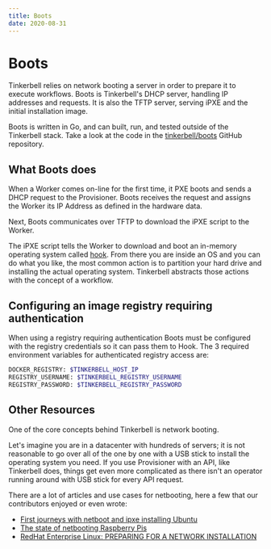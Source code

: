 ```yaml
---
title: Boots
date: 2020-08-31
---
```


# Boots

Tinkerbell relies on network booting a server in order to prepare it to execute workflows.
Boots is Tinkerbell's DHCP server, handling IP addresses and requests.
It is also the TFTP server, serving iPXE and the initial installation image.

Boots is written in Go, and can built, run, and tested outside of the Tinkerbell stack.
Take a look at the code in the [tinkerbell/boots] GitHub repository.

## What Boots does

When a Worker comes on-line for the first time, it PXE boots and sends a DHCP request to the Provisioner.
Boots receives the request and assigns the Worker its IP Address as defined in the hardware data.

Next, Boots communicates over TFTP to download the iPXE script to the Worker.

The iPXE script tells the Worker to download and boot an in-memory operating system called [hook].
From there you are inside an OS and you can do what you like, the most common action is to partition your hard drive and installing the actual operating system.
Tinkerbell abstracts those actions with the concept of a workflow.

## Configuring an image registry requiring authentication

When using a registry requiring authentication Boots must be configured with the registry credentials so it can pass
them to Hook. The 3 required environment variables for authenticated registry access are:

```sh
DOCKER_REGISTRY: $TINKERBELL_HOST_IP
REGISTRY_USERNAME: $TINKERBELL_REGISTRY_USERNAME
REGISTRY_PASSWORD: $TINKERBELL_REGISTRY_PASSWORD
```

## Other Resources

One of the core concepts behind Tinkerbell is network booting.

Let's imagine you are in a datacenter with hundreds of servers; it is not reasonable to go over all of the one by one with a USB stick to install the operating system you need.
If you use Provisioner with an API, like Tinkerbell does, things get even more complicated as there isn't an operator running around with USB stick for every API request.

There are a lot of articles and use cases for netbooting, here a few that our contributors enjoyed or even wrote:

- [First journeys with netboot and ipxe installing Ubuntu]
- [The state of netbooting Raspberry Pis]
- [RedHat Enterprise Linux: PREPARING FOR A NETWORK INSTALLATION]

[first journeys with netboot and ipxe installing ubuntu]: https://gianarb.it/blog/first-journeys-with-netboot-ipxe
[hook]: /services/hook
[redhat enterprise linux: preparing for a network installation]: https://access.redhat.com/documentation/en-us/red_hat_enterprise_linux/7/html/installation_guide/chap-installation-server-setup
[the state of netbooting raspberry pis]: https://blog.alexellis.io/the-state-of-netbooting-raspberry-pi/
[tinkerbell/boots]: https://github.com/tinkerbell/boots
